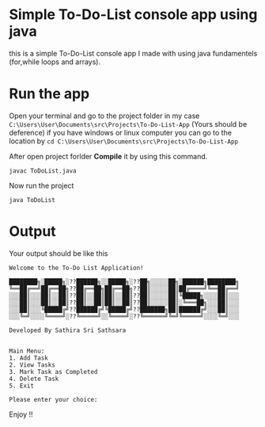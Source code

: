 # Simple To-Do-List console app using java

this is a simple To-Do-List console app I made with using java fundamentels (for,while loops and arrays).


# Run the app

Open your terminal and go to the project folder in my case `C:\Users\User\Documents\src\Projects\To-Do-List-App` (Yours should be deference) if you have windows or linux computer you can go to the location by `cd C:\Users\User\Documents\src\Projects\To-Do-List-App`

After open project forlder **Compile**  it by using this command.

```
javac ToDoList.java
```

Now run the project 

```
java ToDoList
```

# Output

Your output should be like this 

```
Welcome to the To-Do List Application!

████████╗░█████╗░??██████╗░░█████╗░??██╗░░░░░██╗░██████╗████████╗
╚══██╔══╝██╔══██╗??██╔══██╗██╔══██╗??██║░░░░░██║██╔════╝╚══██╔══╝
░░░██║░░░██║░░██║??██║░░██║██║░░██║??██║░░░░░██║╚█████╗░░░░██║░░░
░░░██║░░░██║░░██║??██║░░██║██║░░██║??██║░░░░░██║░╚═══██╗░░░██║░░░
░░░██║░░░╚█████╔╝??██████╔╝╚█████╔╝??███████╗██║██████╔╝░░░██║░░░
░░░╚═╝░░░░╚════╝░??╚═════╝░░╚════╝░??╚══════╝╚═╝╚═════╝░░░░╚═╝░░░

Developed By Sathira Sri Sathsara


Main Menu:
1. Add Task
2. View Tasks
3. Mark Task as Completed
4. Delete Task
5. Exit

Please enter your choice:
```


Enjoy !!
